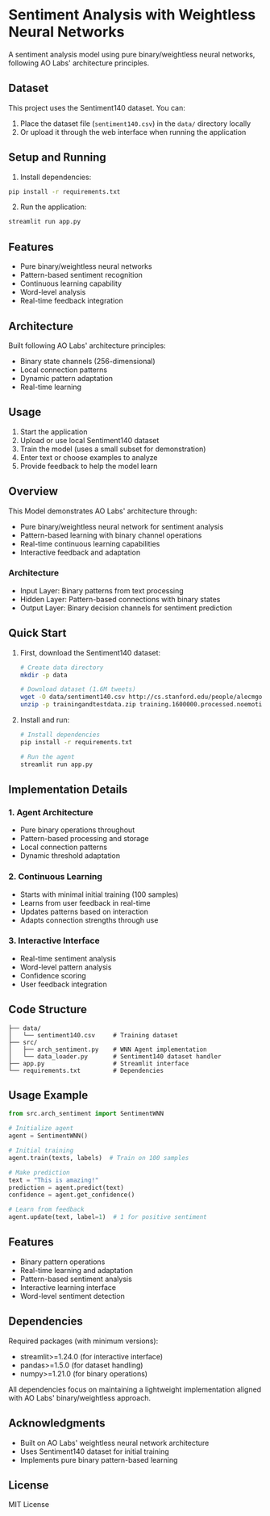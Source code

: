 # Sentiment Analysis with Weightless Neural Networks

A sentiment analysis model using pure binary/weightless neural networks, following AO Labs' architecture principles.

## Dataset

This project uses the Sentiment140 dataset. You can:

1. Place the dataset file (`sentiment140.csv`) in the `data/` directory locally
2. Or upload it through the web interface when running the application

## Setup and Running

1. Install dependencies:

```bash
pip install -r requirements.txt
```

2. Run the application:

```bash
streamlit run app.py
```

## Features

- Pure binary/weightless neural networks
- Pattern-based sentiment recognition
- Continuous learning capability
- Word-level analysis
- Real-time feedback integration

## Architecture

Built following AO Labs' architecture principles:

- Binary state channels (256-dimensional)
- Local connection patterns
- Dynamic pattern adaptation
- Real-time learning

## Usage

1. Start the application
2. Upload or use local Sentiment140 dataset
3. Train the model (uses a small subset for demonstration)
4. Enter text or choose examples to analyze
5. Provide feedback to help the model learn

## Overview

This Model demonstrates AO Labs' architecture through:

- Pure binary/weightless neural network for sentiment analysis
- Pattern-based learning with binary channel operations
- Real-time continuous learning capabilities
- Interactive feedback and adaptation

### Architecture

- Input Layer: Binary patterns from text processing
- Hidden Layer: Pattern-based connections with binary states
- Output Layer: Binary decision channels for sentiment prediction

## Quick Start

1. First, download the Sentiment140 dataset:

   ```bash
   # Create data directory
   mkdir -p data

   # Download dataset (1.6M tweets)
   wget -O data/sentiment140.csv http://cs.stanford.edu/people/alecmgo/trainingandtestdata.zip
   unzip -p trainingandtestdata.zip training.1600000.processed.noemoticon.csv > data/sentiment140.csv
   ```

2. Install and run:

   ```bash
   # Install dependencies
   pip install -r requirements.txt

   # Run the agent
   streamlit run app.py
   ```

## Implementation Details

### 1. Agent Architecture

- Pure binary operations throughout
- Pattern-based processing and storage
- Local connection patterns
- Dynamic threshold adaptation

### 2. Continuous Learning

- Starts with minimal initial training (100 samples)
- Learns from user feedback in real-time
- Updates patterns based on interaction
- Adapts connection strengths through use

### 3. Interactive Interface

- Real-time sentiment analysis
- Word-level pattern analysis
- Confidence scoring
- User feedback integration

## Code Structure

```
├── data/
│   └── sentiment140.csv     # Training dataset
├── src/
│   ├── arch_sentiment.py    # WNN Agent implementation
│   └── data_loader.py       # Sentiment140 dataset handler
├── app.py                   # Streamlit interface
└── requirements.txt         # Dependencies
```

## Usage Example

```python
from src.arch_sentiment import SentimentWNN

# Initialize agent
agent = SentimentWNN()

# Initial training
agent.train(texts, labels)  # Train on 100 samples

# Make prediction
text = "This is amazing!"
prediction = agent.predict(text)
confidence = agent.get_confidence()

# Learn from feedback
agent.update(text, label=1)  # 1 for positive sentiment
```

## Features

- Binary pattern operations
- Real-time learning and adaptation
- Pattern-based sentiment analysis
- Interactive learning interface
- Word-level sentiment detection

## Dependencies

Required packages (with minimum versions):

- streamlit>=1.24.0 (for interactive interface)
- pandas>=1.5.0 (for dataset handling)
- numpy>=1.21.0 (for binary operations)

All dependencies focus on maintaining a lightweight implementation aligned with AO Labs' binary/weightless approach.

## Acknowledgments

- Built on AO Labs' weightless neural network architecture
- Uses Sentiment140 dataset for initial training
- Implements pure binary pattern-based learning

## License

MIT License
